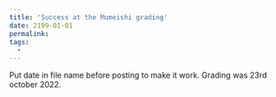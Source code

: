 ```yaml
---
title: 'Success at the Mumeishi grading'
date: 2199-01-01
permalink: 
tags:
  - 
---
```


Put date in file name before posting to make it work.
Grading was 23rd october 2022.